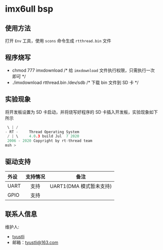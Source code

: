 # imx6ull bsp

## 使用方法

打开 `Env` 工具，使用 `scons` 命令生成 `rtthread.bin` 文件

## 程序烧写

- chmod 777 imxdownload /* 给 `imxdownload` 文件执行权限，只需执行一次即可 */
- ./imxdownload rtthread.bin /dev/sdb /* 下载 bin 文件到 SD 卡 */

## 实验现象

将开发板设置为 SD 卡启动，并将烧写好程序的 SD 卡插入开发板，实验现象如下所示

```c
 \ | /
- RT -     Thread Operating System
 / | \     4.0.3 build Jul  7 2020
 2006 - 2020 Copyright by rt-thread team
msh >
```

## 驱动支持


| **外设** | **支持情况** |        **备注**         |
|:---------|:------------:|:-----------------------:|
| UART     |     支持     | UART1(DMA 模式暂未支持) |
| GPIO     |     支持     |                         |

## 联系人信息

维护人:

- [tyustli](https://gitee.com/tyustli) 
- 邮箱：tyustli@163.com